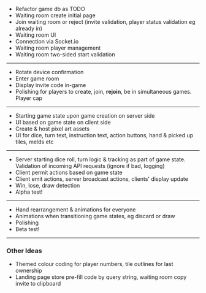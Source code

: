 - Refactor game db as TODO
- Waiting room create initial page
- Join waiting room or reject (invite validation, player status validation eg already in)
- Waiting room UI
- Connection via Socket.io
- Waiting room player management
- Waiting room two-sided start validation

---

- Rotate device confirmation
- Enter game room
- Display invite code in-game
- Polishing for players to create, join, **rejoin**, be in simultaneous games. Player cap

---

- Starting game state upon game creation on server side
- UI based on game state on client side
- Create & host pixel art assets
- UI for dice, turn text, instruction text, action buttons, hand & picked up tiles, melds etc

---

- Server starting dice roll, turn logic & tracking as part of game state. Validation of incoming API requests (ignore if bad, logging)
- Client permit actions based on game state
- Client emit actions, server broadcast actions, clients' display update
- Win, lose, draw detection
- Alpha test!

---

- Hand rearrangement & animations for everyone
- Animations when transitioning game states, eg discard or draw
- Polishing
- Beta test!

---

### Other Ideas

- Themed colour coding for player numbers, tile outlines for last ownership
- Landing page store pre-fill code by query string, waiting room copy invite to clipboard
